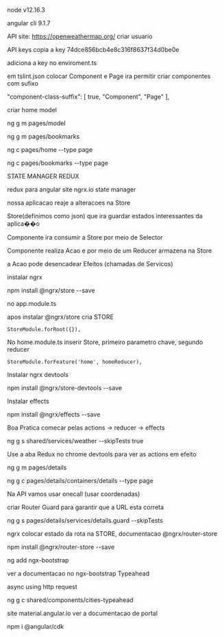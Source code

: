 node v12.16.3

angular cli 9.1.7

API site: https://openweathermap.org/ criar usuario

API keys copia a key 74dce856bcb4e8c316f8637f34d0be0e

adiciona a key no enviroment.ts

em tslint.json colocar Component e Page ira permitir criar componentes com sufixo

"component-class-suffix": [
      true,
      "Component",
      "Page"
    ],

criar home model

ng g m pages/model

ng g m pages/bookmarks

ng c pages/home --type page

ng c pages/bookmarks --type page

STATE MANAGER REDUX

redux para angular site ngrx.io state manager 

nossa aplicacao reaje a alteracoes na Store 

Store(definimos como json) que ira guardar estados interessantes da aplica��o

Componente ira consumir a Store por meio de Selector

Componente realiza Acao e por meio de um Reducer armazena na Store 

a Acao pode desencadear Efeitos (chamadas de Servicos)

instalar ngrx

npm install @ngrx/store --save

no app.module.ts

 apos instalar @ngrx/store cria STORE

    StoreModule.forRoot({}),

 No home.module.ts inserir Store, primeiro parametro chave, segundo reducer

	StoreModule.forFeature('home', homeReducer),

Instalar ngrx devtools

npm install @ngrx/store-devtools --save

Instalar effects

npm install @ngrx/effects --save

Boa Pratica comecar pelas actions -> reducer -> effects

ng g s shared/services/weather --skipTests true

Use a aba Redux no chrome devtools para ver as actions em efeito

ng g m pages/details

ng g c pages/details/containers/details --type page

Na API vamos usar onecall (usar coordenadas)

criar Router Guard para garantir que a URL esta correta

ng g s pages/details/services/details.guard --skipTests

ngrx colocar estado da rota na STORE, documentacao @ngrx/router-store

npm install @ngrx/router-store --save

ng add ngx-bootstrap

ver a documentacao no ngx-bootstrap Typeahead

async using http request

ng g c shared/components/cities-typeahead

site material.angular.io ver a documentacao de portal

npm i @angular/cdk
